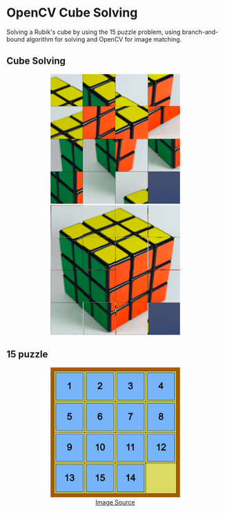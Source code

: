 # OpenCV Cube Solving

Solving a Rubik's cube by using the 15 puzzle problem, using branch-and-bound algorithm for solving and OpenCV for image matching.

## Cube Solving

<div align="center">
    <img src="assets/jumbled.png" width="300" height="300">
    <img src="assets/cube_combined.png" width="300" height="300">
</div>

## 15 puzzle

<div align="center">
    <img src="assets/15_puzzle.gif" width="300" height="300"></img> <br>
    <a href="https://prove-me-wrong.com/2021/09/12/the-15-puzzle-and-the-symmetric-group/">Image Source</a>
</div>
